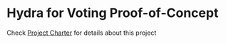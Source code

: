 # Hydra for Voting Proof-of-Concept

Check [Project Charter](./docs/project-charter.md) for details about this project
